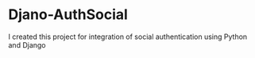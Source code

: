 # Djano-AuthSocial
I created this project for integration of social authentication using Python and Django
